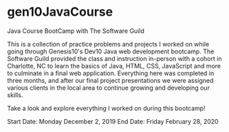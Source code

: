 # gen10JavaCourse
Java Course BootCamp with The Software Guild

This is a collection of practice problems and projects I worked on while going through Genesis10's Dev10 Java web development bootcamp. The Software Guild provided the class and instruction in-person with a cohort in Charlotte, NC to learn the basics of Java, HTML, CSS, JavaScript and more to culminate in a final web application. Everything here was completed in three months, and after our final project presentations we were assigned various clients in the local area to continue growing and developing our skills.

Take a look and explore everything I worked on during this bootcamp!

Start Date: Monday December 2, 2019
End Date: Friday February 28, 2020
